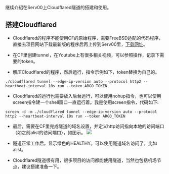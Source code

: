 继续介绍在Serv00上Cloudflared隧道的搭建和使用。

## 搭建Cloudflared

- Cloudflared的程序不能使用CF的原始程序，需要FreeBSD适配的代码程序，直接去项目网站下载最新版的程序后再上传到Serv00里，[下载网址](https://cloudflared.bowring.uk/)。
  
- 在CF里创建tunnel，在Youtube上有很多相关视频，可以参照操作，记录下需要的token。
  
- 解压Cloudflared的程序，然后运行，指令示例如下，token替换为自己的。
  

```
./cloudflared tunnel --edge-ip-version auto --protocol http2 --heartbeat-interval 10s run --token ARGO_TOKEN
```

- Cloudflared的运行也需要放入后台运行，可以使用nohup指令，也可以使用screen指令建一个shell窗口一直运行着。我是使用screen指令，代码如下:

```
screen -d -m ./cloudflared tunnel --edge-ip-version auto --protocol http2 --heartbeat-interval 10s run --token ARGO_TOKEN
```

- 最后，需要在CF里完成隧道的域名设置，并定义http访问指向本地的访问端口（如之前alist的访问端口），如图示。
![](https://img.761226.xyz/file/6e74adeb99a75e40f47b9.png)

- 隧道正常工作后，显示绿色的HEALTHY。可以使用隧道域名访问了，比如alist。
  
- Cloudflared隧道很有用，很多项目的访问都能使用隧道，当然也包括机场节点，建议搭建准备一下。